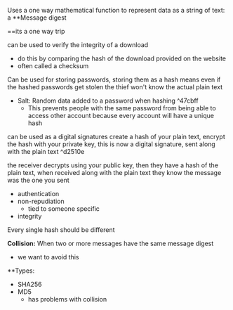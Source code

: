 Uses a one way mathematical function to represent data as a string of text: a **Message digest

==its a one way trip

can be used to verify the integrity of a download
- do this by comparing the hash of the download provided on the website 
- often called a checksum


Can be used for storing passwords,  storing them as a hash means even if the hashed passwords get stolen the thief won't know the actual plain text
- Salt: Random data added to a password when hashing  ^47cbff
	- This prevents people with the same password from being able to access other account because every account will have a unique hash

can be used as a digital signatures 
create a hash of your plain text, encrypt the hash with your private key, this is now a digital signature, sent along with the plain text ^d2510e

the receiver decrypts using your public key, then they have a hash of the plain text, when received along with the plain text they know the message was the one you sent

- authentication 
- non-repudiation
	- tied to someone specific
- integrity

Every single hash should be different

**Collision:**
When two or more messages have the same message digest
- we want to avoid this 

**Types: 
- SHA256
- MD5
	- has problems with collision


